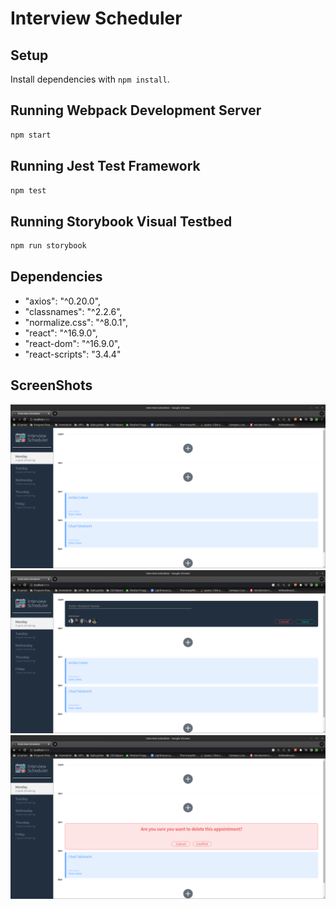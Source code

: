 # Interview Scheduler

## Setup

Install dependencies with `npm install`.

## Running Webpack Development Server

```sh
npm start
```

## Running Jest Test Framework

```sh
npm test
```

## Running Storybook Visual Testbed

```sh
npm run storybook
```


## Dependencies

   - "axios": "^0.20.0",
   - "classnames": "^2.2.6",
   - "normalize.css": "^8.0.1",
   - "react": "^16.9.0",
   - "react-dom": "^16.9.0",
   - "react-scripts": "3.4.4"


## ScreenShots

!["Home Page"](https://github.com/WilWadman/scheduler/blob/master/docs/Homepage.png?raw=true)
!["Add appointment"](https://github.com/WilWadman/scheduler/blob/master/docs/Addappointment.png?raw=true)
!["Delete appointment"](https://github.com/WilWadman/scheduler/blob/master/docs/Deleteappointment.png?raw=true)